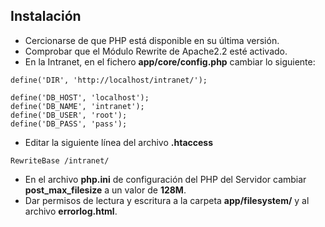 ## Instalación ##
* Cercionarse de que PHP está disponible en su última versión.
* Comprobar que el Módulo Rewrite de Apache2.2 esté activado.
* En la Intranet, en el fichero **app/core/config.php** cambiar lo siguiente:
```
define('DIR', 'http://localhost/intranet/');
```
```
define('DB_HOST', 'localhost');
define('DB_NAME', 'intranet');
define('DB_USER', 'root');
define('DB_PASS', 'pass');
```
* Editar la siguiente línea del archivo **.htaccess**

```
RewriteBase /intranet/
```
* En el archivo **php.ini** de configuración del PHP del Servidor cambiar **post_max_filesize** a un valor de **128M**.
* Dar permisos de lectura y escritura a la carpeta **app/filesystem/** y al archivo **errorlog.html**.